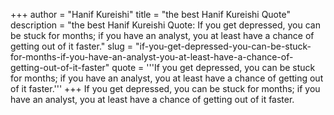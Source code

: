 +++
author = "Hanif Kureishi"
title = "the best Hanif Kureishi Quote"
description = "the best Hanif Kureishi Quote: If you get depressed, you can be stuck for months; if you have an analyst, you at least have a chance of getting out of it faster."
slug = "if-you-get-depressed-you-can-be-stuck-for-months-if-you-have-an-analyst-you-at-least-have-a-chance-of-getting-out-of-it-faster"
quote = '''If you get depressed, you can be stuck for months; if you have an analyst, you at least have a chance of getting out of it faster.'''
+++
If you get depressed, you can be stuck for months; if you have an analyst, you at least have a chance of getting out of it faster.
